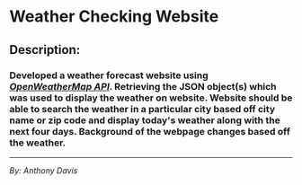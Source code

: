 <h1>Weather Checking Website</h1>
<h2>Description: </h2>
<h3>Developed a weather forecast website using <em><strong><a href="https://openweathermap.org/" title="OpenWeatherMap Website">OpenWeatherMap API</a></strong></em>. Retrieving the JSON object(s) which was used to display the weather on website. Website should be able to search the weather in a particular city based off city name or zip code and display today's weather along with the next four days. Background of the webpage changes based off the weather.</h3>

<hr>
<em>By: Anthony Davis</em>
